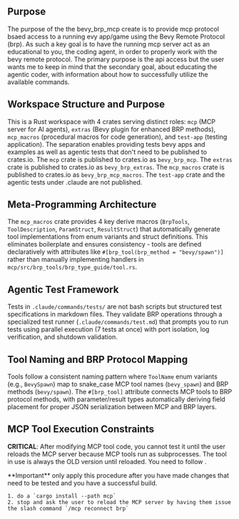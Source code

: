 ## Purpose
The purpose of the the bevy_brp_mcp create is to provide mcp protocol bsaed access to a running evy app/game using the Bevy Remote Protocol (brp).  As such a key goal is to have the running mcp server act as an educational to you, the coding agent, in order to properly work with the bevy remote protocol. The primary purpose is the api access but the user wants me to keep in mind that the secondary goal, about educating the agentic coder, with information about how to successfully utilize the available commands.

## Workspace Structure and Purpose
This is a Rust workspace with 4 crates serving distinct roles: `mcp` (MCP server for AI agents), `extras` (Bevy plugin for enhanced BRP methods), `mcp_macros` (procedural macros for code generation), and `test-app` (testing application). The separation enables providing tests bevy apps and examples as well as agentic tests that don't need to be published to crates.io.  The `mcp` crate is published to crates.io as `bevy_brp_mcp`. The `extras` crate is published to crates.io as `bevy_brp_extras`. The `mcp_macros` crate is published to crates.io as `bevy_brp_mcp_macros`. The `test-app` crate and the agentic tests under .claude are not published.

## Meta-Programming Architecture
The `mcp_macros` crate provides 4 key derive macros (`BrpTools`, `ToolDescription`, `ParamStruct`, `ResultStruct`) that automatically generate tool implementations from enum variants and struct definitions. This eliminates boilerplate and ensures consistency - tools are defined declaratively with attributes like `#[brp_tool(brp_method = "bevy/spawn")]` rather than manually implementing handlers in `mcp/src/brp_tools/brp_type_guide/tool.rs`.

## Agentic Test Framework
Tests in `.claude/commands/tests/` are not bash scripts but structured test specifications in markdown files. They validate BRP operations through a specialized test runner (`.claude/commands/test.md`) that prompts you to run tests using parallel execution (7 tests at once) with port isolation, log verification, and shutdown validation.

## Tool Naming and BRP Protocol Mapping
Tools follow a consistent naming pattern where `ToolName` enum variants (e.g., `BevySpawn`) map to snake_case MCP tool names (`bevy_spawn`) and BRP methods (`bevy/spawn`). The `#[brp_tool]` attribute connects MCP tools to BRP protocol methods, with parameter/result types automatically deriving field placement for proper JSON serialization between MCP and BRP layers.

## MCP Tool Execution Constraints
**CRITICAL**: After modifying MCP tool code, you cannot test it until the user reloads the MCP server because MCP tools run as subprocesses. The tool in use is always the OLD version until reloaded. You need to follow <McpEditProcedure/>.

<McpEditProcedure>
    **Important** only apply this procedure after you have made changes that need to be tested and you have a successful build.

    1. do a `cargo install --path mcp`
    2. stop and ask the user to reload the MCP server by having them issue the slash command `/mcp reconnect brp`
</McpEditProcedure>
